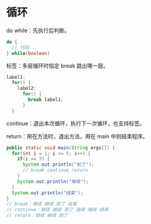 # 循环

do while：先执行后判断。
```java
do {
  // 代码
} while(boolean)
```

标签：多层循环时指定 break 跳出哪一层。

```java
label1:
  for() {
    label2:
      for() {
        break label1;
      }
  }
```

continue：退出本次循环，执行下一次循环，也支持标签。

return：用在方法时，退出方法，用在 main 中则结束程序。

```java
public static void main(String args[]) {
  for(int i = 1; i <= 5; i++) {
    if(i == 3) {
      System.out.println("到了");
      // break continue return
    }
    System.out.println("继续");
  }
  System.out.println("结束");
}
// break：继续 继续 到了 结束
// continue：继续 继续 到了 继续 继续 结束
// return：继续 继续 到了
```